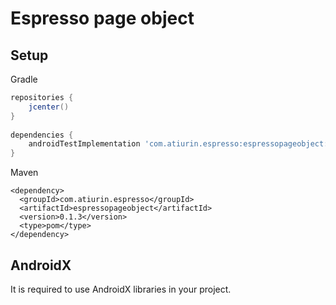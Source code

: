 # Espresso page object
## Setup
Gradle
```groovy
repositories {
    jcenter()
}
    
dependencies {
    androidTestImplementation 'com.atiurin.espresso:espressopageobject:0.1.3'
}
```
Maven
```
<dependency>
  <groupId>com.atiurin.espresso</groupId>
  <artifactId>espressopageobject</artifactId>
  <version>0.1.3</version>
  <type>pom</type>
</dependency>
```

## AndroidX

It is required to use AndroidX libraries in your project.